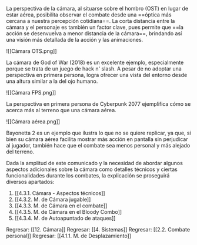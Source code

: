 
La perspectiva de la cámara, al situarse sobre el hombro (OST) en lugar de estar aérea, posibilita observar el combate desde una ==óptica más cercana a nuestra percepción cotidiana==. La corta distancia entre la cámara y el personaje es también un factor clave, pues permite que ==la acción se desenvuelva a menor distancia de la cámara==, brindando así una visión más detallada de la acción y las animaciones.

![[Cámara OTS.png]]

La cámara de God of War (2018) es un excelente ejemplo, especialmente porque se trata de un juego de hack n' slash. A pesar de no adoptar una perspectiva en primera persona, logra ofrecer una vista del entorno desde una altura similar a la del ojo humano.

![[Cámara FPS.png]]

La perspectiva en primera persona de Cyberpunk 2077 ejemplifica cómo se acerca más al terreno que una cámara aérea.

![[Cámara aérea.png]]

Bayonetta 2 es un ejemplo que ilustra lo que no se quiere replicar, ya que, si bien su cámara aérea facilita mostrar más acción en pantalla sin perjudicar al jugador, también hace que el combate sea menos personal y más alejado del terreno.

Dada la amplitud de este comunicado y la necesidad de abordar algunos aspectos adicionales sobre la cámara como detalles técnicos y ciertas funcionalidades durante los combates, la explicación se proseguirá diversos apartados:

1. [[4.3.1. Cámara - Aspectos técnicos]]
2. [[4.3.2. M. de Cámara jugable]]
3. [[4.3.3. M. de Cámara en el combate]]
4. [[4.3.5. M. de Cámara en el Bloody Combo]]
5. [[4.3.4. M. de Autoapuntado de ataques]]


Regresar: [[12. Cámara]]
Regresar: [[4. Sistemas]]
Regresar: [[2.2. Combate personal]]
Regresar: [[4.1.1. M. de Desplazamiento]]